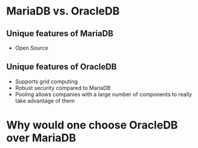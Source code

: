 # MariaDB vs. OracleDB
## Unique features of MariaDB
* Open Source

## Unique features of OracleDB
* Supports grid computing
* Robust security compared to MariaDB
* Pooling allows companies with a large number of components to really take advantage of them
# Why would one choose OracleDB over MariaDB
